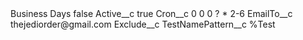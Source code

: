 <?xml version="1.0" encoding="UTF-8"?>
<CustomMetadata xmlns="http://soap.sforce.com/2006/04/metadata" xmlns:xsi="http://www.w3.org/2001/XMLSchema-instance" xmlns:xsd="http://www.w3.org/2001/XMLSchema">
    <label>Business Days</label>
    <protected>false</protected>
    <values>
        <field>Active__c</field>
        <value xsi:type="xsd:boolean">true</value>
    </values>
    <values>
        <field>Cron__c</field>
        <value xsi:type="xsd:string">0 0 0 ? * 2-6</value>
    </values>
    <values>
        <field>EmailTo__c</field>
        <value xsi:type="xsd:string">thejediorder@gmail.com</value>
    </values>
    <values>
        <field>Exclude__c</field>
        <value xsi:nil="true"/>
    </values>
    <values>
        <field>TestNamePattern__c</field>
        <value xsi:type="xsd:string">%Test</value>
    </values>
</CustomMetadata>

